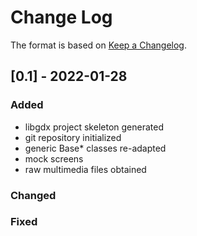 
# Change Log
The format is based on [Keep a Changelog](http://keepachangelog.com/).



## [0.1] - 2022-01-28

### Added
- libgdx project skeleton generated
- git repository initialized
- generic Base* classes re-adapted
- mock screens
- raw multimedia files obtained 

### Changed
 
### Fixed
